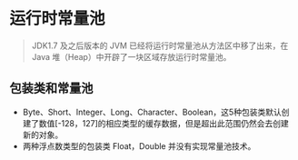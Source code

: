 # 运行时常量池

> JDK1.7 及之后版本的 JVM 已经将运行时常量池从方法区中移了出来，在 Java 堆（Heap）中开辟了一块区域存放运行时常量池。

## 包装类和常量池

* Byte、Short、Integer、Long、Character、Boolean，这5种包装类默认创建了数值[-128，127]的相应类型的缓存数据，但是超出此范围仍然会去创建新的对象。
* 两种浮点数类型的包装类 Float，Double 并没有实现常量池技术。
